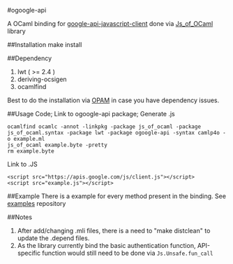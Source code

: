 #ogoogle-api


A OCaml binding for [google-api-javascript-client](https://developers.google.com/api-client-library/javascript/) 
done via [Js_of_OCaml](http://ocsigen.org/js_of_ocaml) library

##Installation
    make install 

##Dependency
1. lwt ( >= 2.4 )
2. deriving-ocsigen
3. ocamlfind

Best to do the installation via [OPAM](http://opam.ocamlpro.com/index.html) in case you have dependency issues.

##Usage
Code; Link to ogoogle-api package; Generate .js

    ocamlfind ocamlc -annot -linkpkg -package js_of_ocaml -package js_of_ocaml.syntax -package lwt -package ogoogle-api -syntax camlp4o -o example.ml
    js_of_ocaml example.byte -pretty
    rm example.byte
    
Link to .JS

    <script src="https://apis.google.com/js/client.js"></script>
    <script src="example.js"></script>


##Example
There is a example for every method present in the binding. 
See [examples](https://github.com/chuajiesheng/ogoogle-api-examples) repository

##Notes
1. After add/changing .mli files, there is a need to "make distclean" to update the .depend files.
2. As the library currently bind the basic authentication function, API-specific function would still need to be done via `Js.Unsafe.fun_call`

